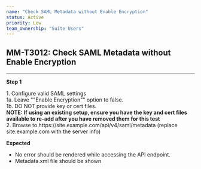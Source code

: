 ```yaml
---
name: "Check SAML Metadata without Enable Encryption"
status: Active
priority: Low
team_ownership: "Suite Users"
---
```


## MM-T3012: Check SAML Metadata without Enable Encryption

---

**Step 1**

1\. Configure valid SAML settings\
1a. Leave ""Enable Encryption"" option to false.\
1b. DO NOT provide key or cert files.\
**NOTE: If using an existing setup, ensure you have the key and cert files available to re-add after you have removed them for this test**\
2\. Browse to https\://site.example.com/api/v4/saml/metadata (replace site.example.com with the server info)

**Expected**

- No error should be rendered while accessing the API endpoint.
- Metadata.xml file should be shown
